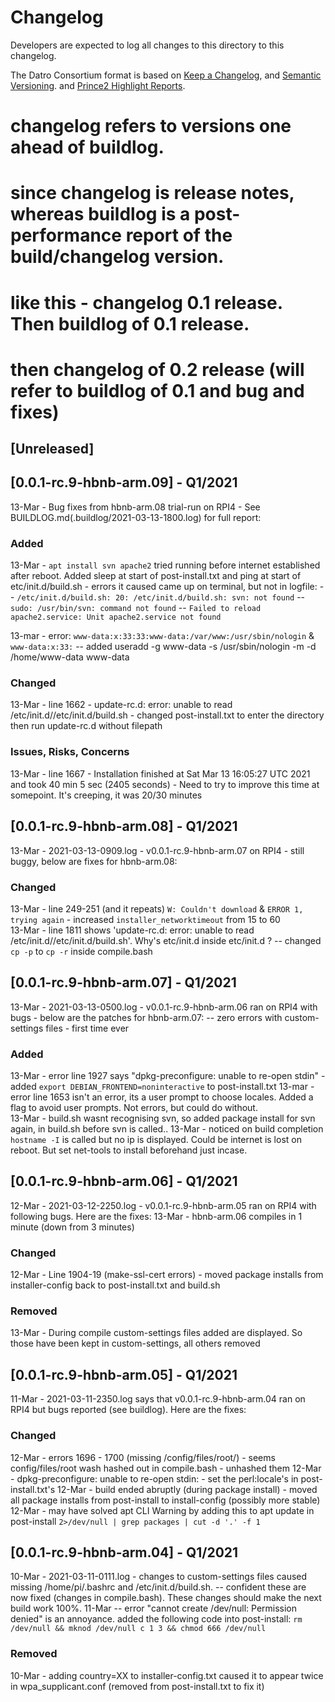 # Changelog
Developers are expected to log all changes to this directory to this changelog.

The Datro Consortium format is based on [Keep a Changelog](https://keepachangelog.com/en/1.0.0/),
and [Semantic Versioning](https://semver.org/spec/v2.0.0.html).
and [Prince2 Highlight Reports](https://prince2.wiki/management-products/highlight-report/).

# changelog refers to versions one ahead of buildlog. 
# since changelog is release notes, whereas buildlog is a post-performance report of the build/changelog version. 
# like this - changelog 0.1 release. Then buildlog of 0.1 release. 
# then changelog of 0.2 release (will refer to buildlog of 0.1 and bug and fixes) 

## [Unreleased]

## [0.0.1-rc.9-hbnb-arm.09] - Q1/2021
13-Mar - Bug fixes from hbnb-arm.08 trial-run on RPI4 - See BUILDLOG.md(.buildlog/2021-03-13-1800.log) for full report:

### Added
13-Mar - `apt install svn apache2` tried running before internet established after reboot. Added sleep at start of post-install.txt and ping at start of etc/init.d/build.sh
       -  errors it caused came up on terminal, but not in logfile:
          -- `/etc/init.d/build.sh: 20: /etc/init.d/build.sh: svn: not found`
          -- `sudo: /usr/bin/svn: command not found`
          -- `Failed to reload apache2.service: Unit apache2.service not found`

13-mar - error: `www-data:x:33:33:www-data:/var/www:/usr/sbin/nologin` & `www-data:x:33:`
          -- added useradd -g www-data -s /usr/sbin/nologin -m -d /home/www-data www-data
### Changed
13-Mar - line 1662 -  update-rc.d: error: unable to read /etc/init.d//etc/init.d/build.sh
                   -  changed post-install.txt to enter the directory then run update-rc.d without filepath

### Issues, Risks, Concerns
13-Mar - line 1667 -  Installation finished at Sat Mar 13 16:05:27 UTC 2021 and took 40 min 5 sec (2405 seconds)
                   -  Need to try to improve this time at somepoint. It's creeping, it was 20/30 minutes

## [0.0.1-rc.9-hbnb-arm.08] - Q1/2021
13-Mar - 2021-03-13-0909.log - v0.0.1-rc.9-hbnb-arm.07 on RPI4 - still buggy, below are fixes for hbnb-arm.08:

### Changed
13-Mar - line 249-251 (and it repeats) `W: Couldn't download` & `ERROR 1, trying again` - increased `installer_networktimeout` from 15 to 60    
13-Mar - line 1811 shows 'update-rc.d: error: unable to read /etc/init.d//etc/init.d/build.sh'. Why's etc/init.d inside etc/init.d ? 
         -- changed `cp -p` to `cp -r` inside compile.bash
    
## [0.0.1-rc.9-hbnb-arm.07] - Q1/2021
13-Mar - 2021-03-13-0500.log - v0.0.1-rc.9-hbnb-arm.06 ran on RPI4 with bugs - below are the patches for hbnb-arm.07:
         -- zero errors with custom-settings files - first time ever

### Added
13-Mar - error line 1927 says "dpkg-preconfigure: unable to re-open stdin" - added `export DEBIAN_FRONTEND=noninteractive` to post-install.txt
13-mar - error line 1653 isn't an error, its a user prompt to choose locales. Added a flag to avoid user prompts. Not errors, but could do without.        
13-Mar - build.sh wasnt recognising svn, so added package install for svn again, in build.sh before svn is called..
13-Mar - noticed on build completion `hostname -I` is called but no ip is displayed. Could be internet is lost on reboot. But set net-tools to install beforehand just incase.

## [0.0.1-rc.9-hbnb-arm.06] - Q1/2021
12-Mar - 2021-03-12-2250.log - v0.0.1-rc.9-hbnb-arm.05 ran on RPI4 with following bugs. Here are the fixes:
13-Mar - hbnb-arm.06 compiles in 1 minute (down from 3 minutes)

### Changed
12-Mar - Line 1904-19 (make-ssl-cert errors) - moved package installs from installer-config back to post-install.txt and build.sh     

### Removed
13-Mar - During compile custom-settings files added are displayed. So those have been kept in custom-settings, all others removed  
        
## [0.0.1-rc.9-hbnb-arm.05] - Q1/2021
11-Mar - 2021-03-11-2350.log says that v0.0.1-rc.9-hbnb-arm.04 ran on RPI4 but bugs reported (see buildlog). Here are the fixes:

### Changed
12-Mar - errors 1696 - 1700 (missing /config/files/root/) - seems config/files/root wash hashed out in compile.bash - unhashed them
12-Mar - dpkg-preconfigure: unable to re-open stdin: - set the perl:locale's in post-install.txt's
12-Mar - build ended abruptly (during package install) - moved all package installs from post-install to install-config (possibly more stable)
12-Mar - may have solved apt CLI Warning by adding this to apt update in post-install  `2>/dev/null | grep packages | cut -d '.' -f 1`

## [0.0.1-rc.9-hbnb-arm.04] - Q1/2021
10-Mar - 2021-03-11-0111.log - changes to custom-settings files caused missing /home/pi/.bashrc and /etc/init.d/build.sh. 
         -- confident these are now fixed (changes in compile.bash). These changes should make the next build work 100%. 
11-Mar   -- error "cannot create /dev/null: Permission denied" is an annoyance. added the following code into post-install:
            `rm /dev/null && mknod /dev/null c 1 3 && chmod 666 /dev/null`

### Removed
10-Mar - adding country=XX to installer-config.txt caused it to appear twice in wpa_supplicant.conf (removed from post-install.txt to fix it)

